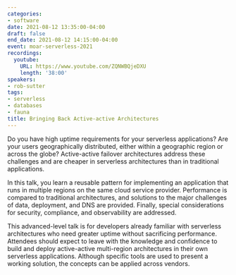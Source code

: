 ```yaml
---
categories:
- software
date: 2021-08-12 13:35:00-04:00
draft: false
end_date: 2021-08-12 14:15:00-04:00
event: moar-serverless-2021
recordings:
  youtube:
    URL: https://www.youtube.com/ZQNWBQjeDXU
    length: '38:00'
speakers:
- rob-sutter
tags:
- serverless
- databases
- fauna
title: Bringing Back Active-active Architectures
---
```



Do you have high uptime requirements for your serverless applications? Are your users geographically distributed, either within a geographic region or across the globe? Active-active failover architectures address these challenges and are cheaper in serverless architectures than in traditional applications.

In this talk, you learn a reusable pattern for implementing an application that runs in multiple regions on the same cloud service provider. Performance is compared to traditional architectures, and solutions to the major challenges of data, deployment, and DNS are provided. Finally, special considerations for security, compliance, and observability are addressed.

This advanced-level talk is for developers already familiar with serverless architectures who need greater uptime without sacrificing performance. Attendees should expect to leave with the knowledge and confidence to build and deploy active-active multi-region architectures in their own serverless applications. Although specific tools are used to present a working solution, the concepts can be applied across vendors.
